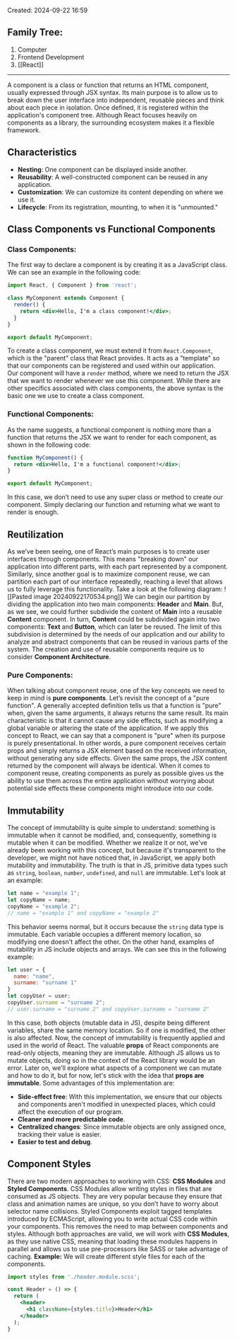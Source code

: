 Created: 2024-09-22 16:59
## Family Tree:
1. Computer
2. Frontend Development
3. [[React]]
-- -
A component is a class or function that returns an HTML component, usually expressed through JSX syntax. Its main purpose is to allow us to break down the user interface into independent, reusable pieces and think about each piece in isolation.
Once defined, it is registered within the application's component tree. Although React focuses heavily on components as a library, the surrounding ecosystem makes it a flexible framework.
## Characteristics
- **Nesting**: One component can be displayed inside another.
- **Reusability**: A well-constructed component can be reused in any application.
- **Customization**: We can customize its content depending on where we use it.
- **Lifecycle**: From its registration, mounting, to when it is "unmounted."
## Class Components vs Functional Components
### Class Components:
The first way to declare a component is by creating it as a JavaScript class. We can see an example in the following code:
```jsx
import React, { Component } from 'react';

class MyComponent extends Component {
  render() {
    return <div>Hello, I'm a class component!</div>;
  }
}

export default MyComponent;
```
To create a class component, we must extend it from `React.Component`, which is the "parent" class that React provides. It acts as a "template" so that our components can be registered and used within our application.  
Our component will have a `render` method, where we need to return the JSX that we want to render whenever we use this component. While there are other specifics associated with class components, the above syntax is the basic one we use to create a class component.
### Functional Components:
As the name suggests, a functional component is nothing more than a function that returns the JSX we want to render for each component, as shown in the following code:
```jsx
function MyComponent() {
  return <div>Hello, I'm a functional component!</div>;
}

export default MyComponent;
```
In this case, we don’t need to use any super class or method to create our component. Simply declaring our function and returning what we want to render is enough.
## Reutilization
As we’ve been seeing, one of React’s main purposes is to create user interfaces through components. This means "breaking down" our application into different parts, with each part represented by a component.  
Similarly, since another goal is to maximize component reuse, we can partition each part of our interface repeatedly, reaching a level that allows us to fully leverage this functionality.
Take a look at the following diagram:
![[Pasted image 20240922170534.png]]
We can begin our partition by dividing the application into two main components: **Header** and **Main**. But, as we see, we could further subdivide the content of **Main** into a reusable **Content** component. In turn, **Content** could be subdivided again into two components: **Text** and **Button**, which can later be reused.
The limit of this subdivision is determined by the needs of our application and our ability to analyze and abstract components that can be reused in various parts of the system.
The creation and use of reusable components require us to consider **Component Architecture**.
### Pure Components:
When talking about component reuse, one of the key concepts we need to keep in mind is **pure components**.
Let’s revisit the concept of a "pure function". A generally accepted definition tells us that a function is "pure" when, given the same arguments, it always returns the same result. Its main characteristic is that it cannot cause any side effects, such as modifying a global variable or altering the state of the application.
If we apply this concept to React, we can say that a component is "pure" when its purpose is purely presentational. In other words, a pure component receives certain props and simply returns a JSX element based on the received information, without generating any side effects. Given the same props, the JSX content returned by the component will always be identical.
When it comes to component reuse, creating components as purely as possible gives us the ability to use them across the entire application without worrying about potential side effects these components might introduce into our code.
## Immutability
The concept of immutability is quite simple to understand: something is immutable when it cannot be modified, and, consequently, something is mutable when it can be modified. Whether we realize it or not, we've already been working with this concept, but because it's transparent to the developer, we might not have noticed that, in JavaScript, we apply both mutability and immutability.
The truth is that in JS, primitive data types such as `string`, `boolean`, `number`, `undefined`, and `null` are immutable. Let's look at an example:
```js
let name = "example 1";
let copyName = name;
copyName = "example 2";
// name = "example 1" and copyName = "example 2"
```
This behavior seems normal, but it occurs because the `string` data type is immutable. Each variable occupies a different memory location, so modifying one doesn't affect the other. On the other hand, examples of mutability in JS include objects and arrays. We can see this in the following example:
```js
let user = {
  name: "name",
  surname: "surname 1"
}
let copyUser = user;
copyUser.surname = "surname 2";
// user.surname = "surname 2" and copyUser.surname = "surname 2"
```
In this case, both objects (mutable data in JS), despite being different variables, share the same memory location. So if one is modified, the other is also affected.
Now, the concept of immutability is frequently applied and used in the world of React. The valuable **props** of React components are read-only objects, meaning they are immutable. Although JS allows us to mutate objects, doing so in the context of the React library would be an error.
Later on, we'll explore what aspects of a component we can mutate and how to do it, but for now, let's stick with the idea that **props are immutable**.
Some advantages of this implementation are:
- **Side-effect free**: With this implementation, we ensure that our objects and components aren't modified in unexpected places, which could affect the execution of our program.
- **Cleaner and more predictable code**.
- **Centralized changes**: Since immutable objects are only assigned once, tracking their value is easier.
- **Easier to test and debug**.
## Component Styles
There are two modern approaches to working with CSS: **CSS Modules** and **Styled Components**.
CSS Modules allow writing styles in files that are consumed as JS objects. They are very popular because they ensure that class and animation names are unique, so you don’t have to worry about selector name collisions.
Styled Components exploit tagged templates introduced by ECMAScript, allowing you to write actual CSS code within your components. This removes the need to map between components and styles.
Although both approaches are valid, we will work with **CSS Modules**, as they use native CSS, meaning that loading these modules happens in parallel and allows us to use pre-processors like SASS or take advantage of caching.
**Example:** We will create different style files for each of the components.
```jsx
import styles from './header.module.scss';

const Header = () => {
  return (
    <header>
      <h1 className={styles.title}>Header</h1>
    </header>
  );
}
```